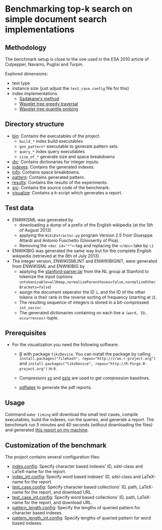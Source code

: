 # Benchmarking top-k search on simple document search implementations

## Methodology

The benchmark setup is close to the one used in the ESA 2010 article
of Culpepper, Navarro, Puglisi and Turpin.

Explored dimensions:

  * text type
  * instance size (just adjust the `test_case.config` file for this)
  * index implementations
    - [Sadakane's method](src/doc_list_index_sada.hpp)
    - [Wavelet tree greedy traversal](src/doc_list_index_greedy.hpp)
    - [Wavelet tree quantile probing](src/doc_list_index_qprobing.hpp)
 
## Directory structure
  * [bin](./bin): Contains the executables of the project.
    - `build_*` index build executables 
    - `gen_pattern*` executable to generate pattern sets
    - `query_*` index query executables
    - `size_of_*` generate size and space breakdowns
  * [dic](./dic): Contains dictionaries for integer inputs.
  * [indexes](./indexes): Contains the generated indexes.
  * [info](./info): Contains space breakdowns.
  * [pattern](./pattern): Contains generated pattern.
  * [results](./results): Contains the results of the experiments.
  * [src](./src): Contains the source code of the benchmark.
  * [visualize](./visualize): Contains a `R`-script which generates
                              a report.

## Test data
  * ENWIKISML was generated by 
    - downloading a dump of a prefix of the English wikipedia (at the 5th of August 2013)
    - applying the `WikiExtractor.py` program Version 2.5 
      from Giuesppe Attardi and Antonio Fuschetto (Univserity of Pisa). 
    - Removing the `<doc id="*">`-tag and replacing the `</doc>`
      take by `\1`
  * ENWIKIBIG was generated the same way but for the complete
    English wikipedia (retrieved at the 8th of July 2013).
  * The integer version, ENWIKISMLINT and ENWIKIBIGINT, were
    generated from ENWIKISML and ENWIKIBIG by
    - applying the [stanford-parser.jar][SP] from the NL group
      at Stanford to tokenize the input (options 
      `untokenizable=allKeep,normalizeParentheses=false,normalizeOtherBrackets=false`)
    - assign the document seperator the ID `1`, and the ID of the other
      tokens is their rank in the reverse sorting of frequency (starting at `2`).
    - The resulting sequence of integers is stored in a bit-compressed
      `int_vector`.
    - The generated dictionaries containing on each line
      a `(word, ID, occurrences)`-tuple.

## Prerequisites
  * For the visualization you need the following software:
    - [R][RPJ] with package `tikzDevice`. You can install the
      package by calling 
      `install.packages("filehash", repos="http://cran.r-project.org")`
	  and 
	  `install.packages("tikzDevice", repos="http://R-Forge.R-project.org")`
	  in `R`.
    - Compressors [xz][XZ] and [gzip][GZIP] are used to get
	  compression baselines.

    - [pdflatex][LT] to generate the pdf reports.

## Usage

  Command `make timing` will download the small test cases, compile executables,
  build the indexes, run the queries, and generate a report. The
  benchmark run 5 minutes and 40 seconds (without downloading the files)
  and generated [this report on my machine][RES].
	
## Customization of the benchmark
  The project contains several configuration files:
 
  * [index.config](./index.config): Specify character
       based indexes' ID, sdsl-class and LaTeX-name for the report.
  * [index_int.config](./index_int.config): Specify word
       based indexes' ID, sdsl-class and LaTeX-name for the report. 
  * [test_case.config](./test_case.config): Specify character based collections' 
       ID, path, LaTeX-name for the report, and download URL.
  * [test_case_int.config](./test_case_int.config): Specify word based collections'
       ID, path, LaTeX-name for the report, and download URL.
  * [pattern_length.config](./pattern_length.config): Specify the
       lengths of queried pattern for character based indexes.
  * [pattern_length_int.config](./pattern_length_int.config): Specify
       lengths of queried pattern for word based indexes.

[RPJ]: http://www.r-project.org/ "R"
[LT]: http://www.tug.org/applications/pdftex/ "pdflatex"
[RPJ]: http://www.r-project.org/ "R"
[XZ]: http://tukaani.org/xz/ "XZ Compressor"
[GZIP]: http://www.gnu.org/software/gzip/ "Gzip Compressor"
[SP]: http://nlp.stanford.edu/software/tokenizer.shtml
[RES]: https://github.com/simongog/simongog.github.com/raw/master/assets/images/doc_re_time.pdf "doc_re_time.pdf"
